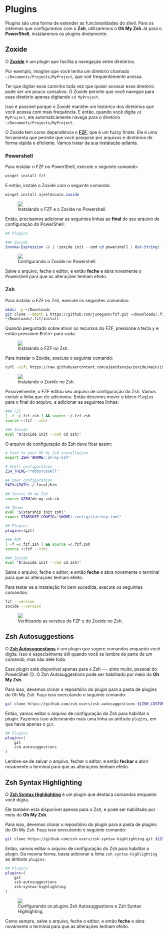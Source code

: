 # Plugins

Plugins são uma forma de estender as funcionalidades do shell.
Para os sistemas que configuramos com o **Zsh**, utilizaremos o **Oh My Zsh**
Já para o **PowerShell**, instalaremos os plugins diretamente.

## Zoxide

O [**Zoxide**](https://github.com/ajeetdsouza/zoxide) é um plugin que facilita a navegação entre diretórios.

Por exemplo, imagine que você tenha um diretório chamado `~/Documents/Projects/MyProject`, que voê frequentemente acessa.

Ter que digitar esse caminho toda vez que quiser acessar esse diretório pode ser um pouco cansativo.
O Zoxide permite que você navegue para esse diretório apenas digitando `cd MyProject`.

Isso é possível porque o Zoxide mantém um histórico dos diretórios que você acessa com mais frequência.
E então, quando você digita `cd MyProject`, ele automaticamente navega para o diretório `~/Documents/Projects/MyProject`.

O Zoxide tem como dependência o [**FZF**](https://github.com/junegunn/fzf), que é um fuzzy finder.
Ele é uma ferramenta que permite que você pesquise por arquivos e diretórios de forma rápida e eficiente.
Vamos tratar da sua instalação adiante.

### Powershell

Para instalar o FZF no PowerShell, execute o seguinte comando:

```powershell
winget install fzf
```

E então, instale o Zoxide com o seguinte comando:

```powershell
winget install ajeetdsouza.zoxide
```

<figure>
<img src="./installing_zoxide_powershell.png" />
<figcaption>Instalando o FZF e o Zoxide no Powershell.</figcaption>
</figure>

Então, precisamos adicionar as seguintes linhas ao **final** do seu arquivo de configuração do PowerShell:

```powershell
## Plugins

### Zoxide
Invoke-Expression (& { (zoxide init --cmd cd powershell | Out-String) })
```

<figure>
<img src="./configuring_zoxide_powershell.png" />
<figcaption>Configurando o Zoxide no Powershell.</figcaption>
</figure>

Salve o arquivo, feche o editor, e então **feche** e abra novamente o Powershell para que as alterações tenham efeito.

### Zsh

Para instalar o FZF no Zsh, execute os seguintes comandos:

```bash
mkdir -p ~/Downloads
git clone --depth 1 https://github.com/junegunn/fzf.git ~/Downloads/.fzf
~/Downloads/.fzf/install
```

Quando perguntado sobre ativar os recursos do FZF, pressione a tecla <kbd>y</kbd> e então pressione <kbd>Enter</kbd> para cada.

<figure>
<img src="./installing_fzf_zsh.png" />
<figcaption>Instalando o FZF no Zsh.</figcaption>
</figure>

Para instalar o Zoxide, execute o seguinte comando:

```bash
curl -sSfL https://raw.githubusercontent.com/ajeetdsouza/zoxide/main/install.sh | sh
```

<figure>
<img src="./installing_zoxide_zsh.png" />
<figcaption>Instalando o Zoxide no Zsh.</figcaption>
</figure>

Possivelmente, o FZF editou seu arquivo de configuração do Zsh.
Vamos excluir a linha que ele adicionou.
Então devemos mover o bloco `Plugins` para o final do arquivo, e adicionar as seguintes linhas:

```bash
### FZF
[ -f ~/.fzf.zsh ] && source ~/.fzf.zsh
source <(fzf --zsh)

### Zoxide
eval "$(zoxide init --cmd cd zsh)"
```

O arquivo de configuração do Zsh deve ficar assim:

```bash
# Path to your Oh My Zsh installation.
export ZSH="$HOME/.oh-my-zsh"

# Shell configuration
ZSH_THEME="robbyrussell"

## User configuration
PATH=$PATH:~/.local/bin

## Source Oh my Zsh
source $ZSH/oh-my-zsh.sh

## Theme
eval "$(starship init zsh)"
export STARSHIP_CONFIG="$HOME/.config/starship.toml"

## Plugins
plugins=(git)

### FZF
[ -f ~/.fzf.zsh ] && source ~/.fzf.zsh
source <(fzf --zsh)

### Zoxide
eval "$(zoxide init --cmd cd zsh)"
```

Salve o arquivo, feche o editor, e então **feche** e abra novamente o terminal para que as alterações tenham efeito.

Para testar se a instalação foi bem sucedida, execute os seguintes comandos:

```bash
fzf --version
zoxide --version
```

<figure>
<img src="./checking_zoxide_zsh.png" />
<figcaption>Verificando as versões do FZF e do Zoxide no Zsh.</figcaption>
</figure>

<!--
TODO: Ensinar a instalar o The Fuck, considerando que ele exige instalar o Python.

## The Fuck

Primeiramente, perdoem-me o palavreado.
Mas sabe quando você digita um comando enorme, mas percebe só depois de executar que errou uma coisinha só?
O tempo todo eu esqueço de adicionar o `sudo` na frente dos comandos.

Pensando nisso, foi criado o [**The Fuck**](https://github.com/nvbn/thefuck).
Ele é um plugin que corrige esses pequenos erros nos comandos, sejam uma letra trocada, ou todo um atributo esquecido.

Quando receber um erro, digite `fuck`, e o plugin tentará corrigi-lo para você.

### Dependências

Como dependências, o The Fuck exige que se tenha instalado:

- python (3.5+)
- pip
- python-dev -->

## Zsh Autosuggestions

O [**Zsh Autosuggestions**](https://github.com/zsh-users/zsh-autosuggestions/blob/master/INSTALL.md#oh-my-zsh) é um plugin que sugere comandos enquanto você digita.
Isso é especialmente útil quando você se lembra de parte de um comando, mas não dele todo.

Esse plugin está disponível apenas para o Zsh --- sinto muito, pessoal do PowerShell 😔.
O Zsh Autosuggestions pode ser habilitado por meio do **Oh My Zsh**.

Para isso, devemos clonar o repositório do plugin para a pasta de plugins do Oh My Zsh.
Faça isso executando o seguinte comando:

```bash
git clone https://github.com/zsh-users/zsh-autosuggestions ${ZSH_CUSTOM:-~/.oh-my-zsh/custom}/plugins/zsh-autosuggestions
```

Então, vamos editar o arquivo de configuração do Zsh para habilitar o plugin.
Fazemos isso adicionando mais uma linha ao atributo `plugins`, em que havia apenas o `git`.

```bash
## Plugins
plugins=(
    git
    zsh-autosuggestions
)
```

Lembre-se de salvar o arquivo, fechar o editor, e então **fechar** e abrir novamente o terminal para que as alterações tenham efeito.

## Zsh Syntax Highlighting

O [**Zsh Syntax Highlighting**](https://github.com/zsh-users/zsh-syntax-highlighting/blob/master/INSTALL.md#oh-my-zsh) é um plugin que destaca comandos enquanto você digita.

Ele também está disponível apenas para o Zsh, e pode ser habilitado por meio do **Oh My Zsh**.

Para isso, devemos clonar o repositório do plugin para a pasta de plugins do Oh My Zsh.
Faça isso executando o seguinte comando:

```bash
git clone https://github.com/zsh-users/zsh-syntax-highlighting.git ${ZSH_CUSTOM:-~/.oh-my-zsh/custom}/plugins/zsh-syntax-highlighting
```

Então, vamos editar o arquivo de configuração do Zsh para habilitar o plugin.
Da mesma forma, basta adicionar a linha `zsh-syntax-highlighting` ao atributo `plugins`.

```bash
## Plugins
plugins=(
    git
    zsh-autosuggestions
    zsh-syntax-highlighting
)
```

<figure>
<img src="./configuring_zsh_plugins.png" />
<figcaption>Configurando os plugins Zsh Autosuggestions e Zsh Syntax Highlighting.</figcaption>
</figure>

Como sempre, salve o arquivo, feche o editor, e então **feche** e abra novamente o terminal para que as alterações tenham efeito.

